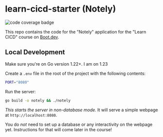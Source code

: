 # learn-cicd-starter (Notely)

![code coverage badge](https://github.com/imeltsner/learn-cicd-starter/actions/workflows/ci.yml/badge.svg)

This repo contains the code for the "Notely" application for the "Learn CICD" course on [Boot.dev](https://boot.dev).

## Local Development

Make sure you're on Go version 1.22+. I am on 1.23

Create a `.env` file in the root of the project with the following contents:

```bash
PORT="8080"
```

Run the server:

```bash
go build -o notely && ./notely
```

*This starts the server in non-database mode.* It will serve a simple webpage at `http://localhost:8080`.

You do *not* need to set up a database or any interactivity on the webpage yet. Instructions for that will come later in the course!
